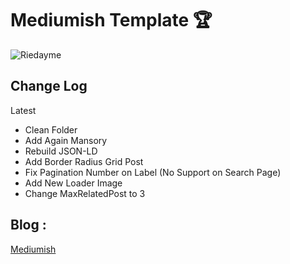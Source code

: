 # Mediumish Template :trophy:

![Riedayme](https://github.com/riedayme/Blogger/blob/master/Mediumish/preview.png?raw=true)

## Change Log
Latest
* Clean Folder
* Add Again Mansory
* Rebuild JSON-LD
* Add Border Radius Grid Post
* Fix Pagination Number on Label (No Support on Search Page)
* Add New Loader Image
* Change MaxRelatedPost to 3

## Blog : 
[Mediumish](https://mediumish.blogspot.com)